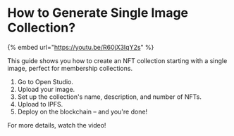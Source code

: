 # How to Generate Single Image Collection?

{% embed url="https://youtu.be/R60jX3IqY2s" %}

This guide shows you how to create an NFT collection starting with a single image, perfect for membership collections.

1. Go to Open Studio.
2. Upload your image.
3. Set up the collection's name, description, and number of NFTs.
4. Upload to IPFS.
5. Deploy on the blockchain – and you're done!

For more details, watch the video!
